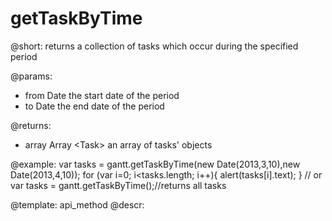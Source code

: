 getTaskByTime
=============
@short: returns a collection of tasks which occur during the specified period
	

@params: 
* from	Date	 the start date of the period
* to	Date	 the end date of the period

@returns:
- array		Array &lt;Task&gt;	an array of tasks' objects





@example:
var tasks = gantt.getTaskByTime(new Date(2013,3,10),new Date(2013,4,10)); 
for (var i=0; i<tasks.length; i++){
       alert(tasks[i].text);
}
// or
var tasks = gantt.getTaskByTime();//returns all tasks 


@template:	api_method
@descr:

